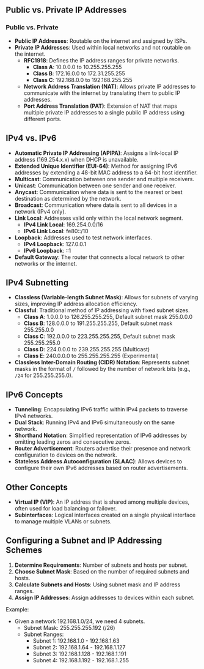 
## Public vs. Private IP Addresses

### Public vs. Private

- **Public IP Addresses**: Routable on the internet and assigned by ISPs.
- **Private IP Addresses**: Used within local networks and not routable on the internet.
  - **RFC1918**: Defines the IP address ranges for private networks.
    - **Class A**: 10.0.0.0 to 10.255.255.255
    - **Class B**: 172.16.0.0 to 172.31.255.255
    - **Class C**: 192.168.0.0 to 192.168.255.255
  - **Network Address Translation (NAT)**: Allows private IP addresses to communicate with the internet by translating them to public IP addresses.
  - **Port Address Translation (PAT)**: Extension of NAT that maps multiple private IP addresses to a single public IP address using different ports.

## IPv4 vs. IPv6

- **Automatic Private IP Addressing (APIPA)**: Assigns a link-local IP address (169.254.x.x) when DHCP is unavailable.
- **Extended Unique Identifier (EUI-64)**: Method for assigning IPv6 addresses by extending a 48-bit MAC address to a 64-bit host identifier.
- **Multicast**: Communication between one sender and multiple receivers.
- **Unicast**: Communication between one sender and one receiver.
- **Anycast**: Communication where data is sent to the nearest or best destination as determined by the network.
- **Broadcast**: Communication where data is sent to all devices in a network (IPv4 only).
- **Link Local**: Addresses valid only within the local network segment.
  - **IPv4 Link Local**: 169.254.0.0/16
  - **IPv6 Link Local**: fe80::/10
- **Loopback**: Addresses used to test network interfaces.
  - **IPv4 Loopback**: 127.0.0.1
  - **IPv6 Loopback**: ::1
- **Default Gateway**: The router that connects a local network to other networks or the internet.

## IPv4 Subnetting

- **Classless (Variable-length Subnet Mask)**: Allows for subnets of varying sizes, improving IP address allocation efficiency.
- **Classful**: Traditional method of IP addressing with fixed subnet sizes.
  - **Class A**: 1.0.0.0 to 126.255.255.255, Default subnet mask 255.0.0.0
  - **Class B**: 128.0.0.0 to 191.255.255.255, Default subnet mask 255.255.0.0
  - **Class C**: 192.0.0.0 to 223.255.255.255, Default subnet mask 255.255.255.0
  - **Class D**: 224.0.0.0 to 239.255.255.255 (Multicast)
  - **Class E**: 240.0.0.0 to 255.255.255.255 (Experimental)
- **Classless Inter-Domain Routing (CIDR) Notation**: Represents subnet masks in the format of `/` followed by the number of network bits (e.g., `/24` for 255.255.255.0).

## IPv6 Concepts

- **Tunneling**: Encapsulating IPv6 traffic within IPv4 packets to traverse IPv4 networks.
- **Dual Stack**: Running IPv4 and IPv6 simultaneously on the same network.
- **Shorthand Notation**: Simplified representation of IPv6 addresses by omitting leading zeros and consecutive zeros.
- **Router Advertisement**: Routers advertise their presence and network configuration to devices on the network.
- **Stateless Address Autoconfiguration (SLAAC)**: Allows devices to configure their own IPv6 addresses based on router advertisements.

## Other Concepts

- **Virtual IP (VIP)**: An IP address that is shared among multiple devices, often used for load balancing or failover.
- **Subinterfaces**: Logical interfaces created on a single physical interface to manage multiple VLANs or subnets.

## Configuring a Subnet and IP Addressing Schemes

1. **Determine Requirements**: Number of subnets and hosts per subnet.
2. **Choose Subnet Mask**: Based on the number of required subnets and hosts.
3. **Calculate Subnets and Hosts**: Using subnet mask and IP address ranges.
4. **Assign IP Addresses**: Assign addresses to devices within each subnet.

Example:
- Given a network 192.168.1.0/24, we need 4 subnets.
  - Subnet Mask: 255.255.255.192 (/26)
  - Subnet Ranges:
    - Subnet 1: 192.168.1.0 - 192.168.1.63
    - Subnet 2: 192.168.1.64 - 192.168.1.127
    - Subnet 3: 192.168.1.128 - 192.168.1.191
    - Subnet 4: 192.168.1.192 - 192.168.1.255
